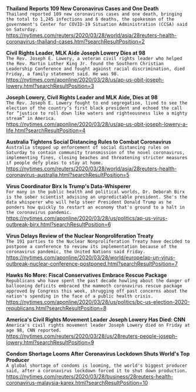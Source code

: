 **Thailand Reports 109 New Coronavirus Cases and One Death**\
`Thailand reported 109 new coronavirus cases and one death, bringing the total to 1,245 infections and 6 deaths, the spokesman of the government's Center for COVID-19 Situation Administration (CCSA) said on Saturday.`\
https://nytimes.com/reuters/2020/03/28/world/asia/28reuters-health-coronavirus-thailand-cases.html?searchResultPosition=2

**Civil Rights Leader, MLK Aide Joseph Lowery Dies at 98**\
`The Rev. Joseph E. Lowery, a veteran civil rights leader who helped the Rev. Martin Luther King Jr. found the Southern Christian Leadership Conference and fought against racial discrimination, died Friday, a family statement said. He was 98.`\
https://nytimes.com/aponline/2020/03/28/us/ap-us-obit-joseph-lowery.html?searchResultPosition=3

**Joseph Lowery, Civil Rights Leader and MLK Aide, Dies at 98**\
`The Rev. Joseph E. Lowery fought to end segregation, lived to see the election of the country’s first black president and echoed the call for “justice to roll down like waters and righteousness like a mighty stream” in America.`\
https://nytimes.com/aponline/2020/03/28/us/ap-us-obit-joseph-lowery-a-life.html?searchResultPosition=4

**Australia Tightens Social Distancing Rules to Combat Coronavirus**\
`Australia stepped up enforcement of social distancing rules on Saturday to contain community transmission of the novel coronavirus, implementing fines, closing beaches and threatening stricter measures if people defy pleas to stay at home.`\
https://nytimes.com/reuters/2020/03/28/world/asia/28reuters-health-coronavirus-australia.html?searchResultPosition=5

**Virus Coordinator Birx Is Trump's Data-Whisperer**\
`For many in the public health and political worlds, Dr. Deborah Birx is the sober scientist advising an unpredictable president. She's the data whisperer who will help steer President Donald Trump as he ponders how quickly to restart an economy that's ground to a halt in the coronavirus pandemic.`\
https://nytimes.com/aponline/2020/03/28/us/politics/ap-us-virus-outbreak-birx.html?searchResultPosition=6

**Virus Delays Review of the Nuclear Nonproliferation Treaty**\
`The 191 parties to the Nuclear Nonproliferation Treaty have decided to postpone a conference to review its implementation because of the coronavirus pandemic, the United Nations said Friday.`\
https://nytimes.com/aponline/2020/03/28/world/europe/ap-un-virus-outbreak-nuclear-conference-postponed.html?searchResultPosition=7

**Hawks No More: Fiscal Conservatives Embrace Rescue Package**\
`Republicans who have spent the past decade howling about the danger of ballooning deficits embraced the mammoth coronavirus rescue package approved by Congress this week, shrugging off past concerns about the nation's spending in the face of a public health crisis. `\
https://nytimes.com/aponline/2020/03/28/us/politics/bc-us-election-2020-republicans.html?searchResultPosition=8

**America's Civil Rights Movement Leader Joseph Lowery Has Died: CNN**\
`America's civil rights movement leader Joseph Lowery died on Friday at age 98, CNN reported.`\
https://nytimes.com/reuters/2020/03/28/us/28reuters-people-joseph-lowery.html?searchResultPosition=9

**Condom Shortage Looms After Coronavirus Lockdown Shuts World's Top Producer**\
`A global shortage of condoms is looming, the world's biggest producer said, after a coronavirus lockdown forced it to shut down production.`\
https://nytimes.com/reuters/2020/03/28/business/28reuters-health-coronavirus-malaysia-karex.html?searchResultPosition=10

